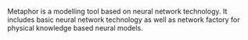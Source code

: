 Metaphor is a modelling tool based on neural network technology.
It includes basic neural network technology as well as network factory 
for physical knowledge based neural models.
